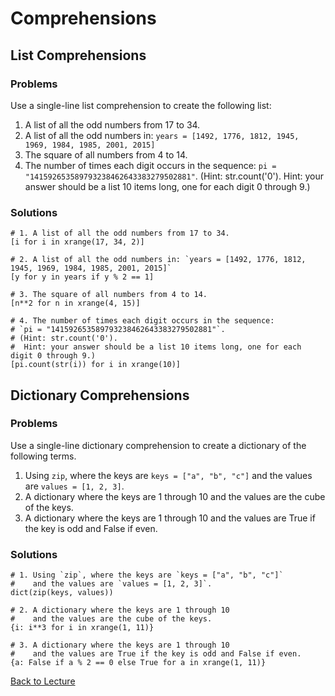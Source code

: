 # Comprehensions

## List Comprehensions

### Problems

Use a single-line list comprehension to create the following list:

1. A list of all the odd numbers from 17 to 34.
2. A list of all the odd numbers in: `years = [1492, 1776, 1812, 1945, 1969, 1984, 1985, 2001, 2015]`
3. The square of all numbers from 4 to 14.
4. The number of times each digit occurs in the sequence: `pi = "141592653589793238462643383279502881"`. (Hint: str.count('0'). Hint: your answer should be a list 10 items long, one for each digit 0 through 9.)

### Solutions

    # 1. A list of all the odd numbers from 17 to 34.
    [i for i in xrange(17, 34, 2)]
    
    # 2. A list of all the odd numbers in: `years = [1492, 1776, 1812, 1945, 1969, 1984, 1985, 2001, 2015]`
    [y for y in years if y % 2 == 1]
    
    # 3. The square of all numbers from 4 to 14.
    [n**2 for n in xrange(4, 15)]
    
    # 4. The number of times each digit occurs in the sequence:
    # `pi = "141592653589793238462643383279502881"`.
    # (Hint: str.count('0').
    #  Hint: your answer should be a list 10 items long, one for each digit 0 through 9.)
    [pi.count(str(i)) for i in xrange(10)]

## Dictionary Comprehensions

### Problems

Use a single-line dictionary comprehension to create a dictionary of the following terms.

1. Using `zip`, where the keys are `keys = ["a", "b", "c"]` and the values are `values = [1, 2, 3]`.
2. A dictionary where the keys are 1 through 10 and the values are the cube of the keys.
3. A dictionary where the keys are 1 through 10 and the values are True if the key is odd and False if even.

### Solutions

    # 1. Using `zip`, where the keys are `keys = ["a", "b", "c"]`
    #    and the values are `values = [1, 2, 3]`.
    dict(zip(keys, values))
    
    # 2. A dictionary where the keys are 1 through 10
    #    and the values are the cube of the keys.
    {i: i**3 for i in xrange(1, 11)}
    
    # 3. A dictionary where the keys are 1 through 10
    #    and the values are True if the key is odd and False if even.
    {a: False if a % 2 == 0 else True for a in xrange(1, 11)}


[Back to Lecture](lecture_05.md)
